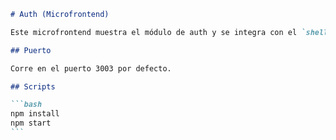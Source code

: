 ````md
# Auth (Microfrontend)

Este microfrontend muestra el módulo de auth y se integra con el `shell` a través de Module Federation.

## Puerto

Corre en el puerto 3003 por defecto.

## Scripts

```bash
npm install
npm start
```
````
